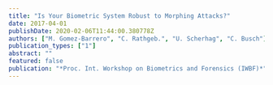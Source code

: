 ```yaml
---
title: "Is Your Biometric System Robust to Morphing Attacks?"
date: 2017-04-01
publishDate: 2020-02-06T11:44:00.380778Z
authors: ["M. Gomez-Barrero", "C. Rathgeb.", "U. Scherhag", "C. Busch"]
publication_types: ["1"]
abstract: ""
featured: false
publication: "*Proc. Int. Workshop on Biometrics and Forensics (IWBF)*"
---
```


